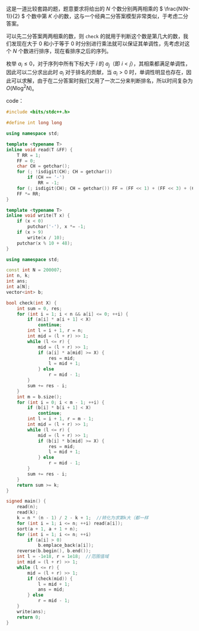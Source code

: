 这是一道比较套路的题，题意要求将给出的 $N$ 个数分别两两相乘的 $ \frac{N(N-1)}{2} $ 个数中第 $K$ 小的数，这与一个经典二分答案模型非常类似，于考虑二分答案。

可以先二分答案两两相乘的数，则 `check` 的就用于判断这个数是第几大的数，我们发现在大于 $0$ 和小于等于 $0$ 时分别进行乘法就可以保证其单调性，先考虑对这个 $N$ 个数进行排序，现在看排序之后的序列。

枚举 $a_i \leq 0$，对于序列中所有下标大于 $i$ 的 $a_j$（即 $i<j$），其相乘都满足单调性，因此可以二分求出此时 $a_i$ 对于排名的贡献，当 $a_i > 0$ 时，单调性明显也存在，因此可以求解，由于在二分答案时我们又用了一次二分来判断排名，所以时间复杂为 $O(N \log^2N)$。

code：
```cpp
#include <bits/stdc++.h>

#define int long long

using namespace std;

template <typename T>
inline void read(T &FF) {
    T RR = 1;
    FF = 0;
    char CH = getchar();
    for (; !isdigit(CH); CH = getchar())
        if (CH == '-')
            RR = -1;
    for (; isdigit(CH); CH = getchar()) FF = (FF << 1) + (FF << 3) + (CH ^ 48);
    FF *= RR;
}

template <typename T>
inline void write(T x) {
    if (x < 0)
        putchar('-'), x *= -1;
    if (x > 9)
        write(x / 10);
    putchar(x % 10 + 48);
}

using namespace std;

const int N = 200007;
int n, k;
int ans;
int a[N];
vector<int> b;

bool check(int X) {
    int sum = 0, res;
    for (int i = 1; i < n && a[i] <= 0; ++i) {
        if (a[i] * a[i + 1] < X)
            continue;
        int l = i + 1, r = n;
        int mid = (l + r) >> 1;
        while (l <= r) {
            mid = (l + r) >> 1;
            if (a[i] * a[mid] >= X) {
                res = mid;
                l = mid + 1;
            } else
                r = mid - 1;
        }
        sum += res - i;
    }
    int m = b.size();
    for (int i = 0; i < m - 1; ++i) {
        if (b[i] * b[i + 1] < X)
            continue;
        int l = i + 1, r = m - 1;
        int mid = (l + r) >> 1;
        while (l <= r) {
            mid = (l + r) >> 1;
            if (b[i] * b[mid] >= X) {
                res = mid;
                l = mid + 1;
            } else
                r = mid - 1;
        }
        sum += res - i;
    }
    return sum >= k;
}

signed main() {
    read(n);
    read(k);
    k = n * (n - 1) / 2 - k + 1;  //转化为求第k大（都一样
    for (int i = 1; i <= n; ++i) read(a[i]);
    sort(a + 1, a + 1 + n);
    for (int i = 1; i <= n; ++i)
        if (a[i] > 0)
            b.emplace_back(a[i]);
    reverse(b.begin(), b.end());
    int l = -1e18, r = 1e18;  //范围值域
    int mid = (l + r) >> 1;
    while (l <= r) {
        mid = (l + r) >> 1;
        if (check(mid)) {
            l = mid + 1;
            ans = mid;
        } else
            r = mid - 1;
    }
    write(ans);
    return 0;
}
```